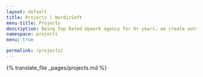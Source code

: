 ```yaml
---
layout: default
title: Projects | NordicSoft
menu-title: Projects
description: Being Top Rated Upwork agency for 6+ years, we create outstanding and unique Web3 , design and development projects for any businesses.
namespace: projects
menu: true

permalink: /projects/
---
```


{% translate_file _pages/projects.md %}
